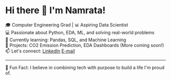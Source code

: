 # Hi there 👋 I'm Namrata!

🎓 Computer Engineering Grad | 📊 Aspiring Data Scientist  
💻 Passionate about Python, EDA, ML, and solving real-world problems  
🌱 Currently learning: Pandas, SQL, and Machine Learning  
🚀 Projects: CO2 Emission Prediction, EDA Dashboards (More coming soon!)  
📫 Let's connect: [LinkedIn](www.linkedin.com/in/namrata-athawale)
[E-mail](athawaleshreya2@gmail.com)

---

🧠 Fun Fact: I believe in combining tech with purpose to build a life I'm proud of.
